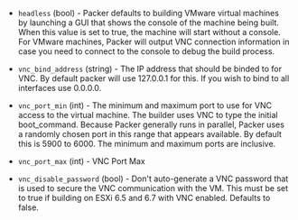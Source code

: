 <!-- Code generated from the comments of the RunConfig struct in builder/vmware/common/run_config.go; DO NOT EDIT MANUALLY -->

-   `headless` (bool) - Packer defaults to building VMware virtual machines
by launching a GUI that shows the console of the machine being built. When
this value is set to true, the machine will start without a console. For
VMware machines, Packer will output VNC connection information in case you
need to connect to the console to debug the build process.

-   `vnc_bind_address` (string) - The IP address that should be
binded to for VNC. By default packer will use 127.0.0.1 for this. If you
wish to bind to all interfaces use 0.0.0.0.

-   `vnc_port_min` (int) - The minimum and maximum port
to use for VNC access to the virtual machine. The builder uses VNC to type
the initial boot_command. Because Packer generally runs in parallel,
Packer uses a randomly chosen port in this range that appears available. By
default this is 5900 to 6000. The minimum and maximum ports are
inclusive.

-   `vnc_port_max` (int) - VNC Port Max
-   `vnc_disable_password` (bool) - Don't auto-generate a VNC password that
is used to secure the VNC communication with the VM. This must be set to
true if building on ESXi 6.5 and 6.7 with VNC enabled. Defaults to
false.
